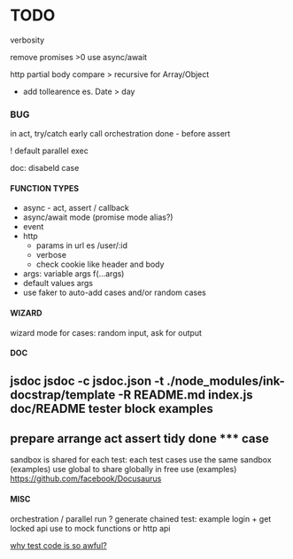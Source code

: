 # TODO

verbosity

remove promises >0 use async/await

http partial body compare > recursive for Array/Object
- add tollearence es. Date > day

### BUG
in act, try/catch early call orchestration done - before assert

! default parallel exec

doc: disabeld case

#### FUNCTION TYPES
- async - act, assert / callback
- async/await mode (promise mode alias?)
- event
- http
  - params in url es /user/:id
  - verbose
  - check cookie like header and body
- args: variable args f(...args)
- default values args
- use faker to auto-add cases and/or random cases

#### WIZARD
wizard mode for cases: random input, ask for output

#### DOC
jsdoc
jsdoc -c jsdoc.json -t ./node_modules/ink-docstrap/template -R README.md index.js
doc/README
tester block examples
---
prepare
arrange
act
assert
tidy
done
*** case
---
sandbox is shared for each test: each test cases use the same sandbox (examples)
use global to share globally in free use (examples)
https://github.com/facebook/Docusaurus

#### MISC
orchestration / parallel run
? generate chained test: example login + get locked api
use to mock functions or http api

[why test code is so awful?](..medium)
